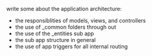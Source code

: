 write some about the application architecture:
- the responsiblities of models, views, and controllers
- the use of _common folders through out
- the use of the _entities sub app
- the sub app structure in general
- the use of app triggers for all internal routing
